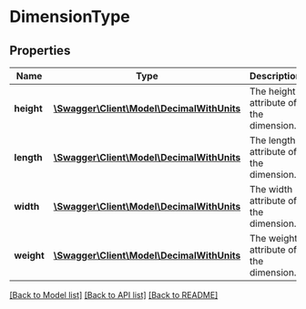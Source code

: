 # DimensionType

## Properties
Name | Type | Description | Notes
------------ | ------------- | ------------- | -------------
**height** | [**\Swagger\Client\Model\DecimalWithUnits**](DecimalWithUnits.md) | The height attribute of the dimension. | [optional] 
**length** | [**\Swagger\Client\Model\DecimalWithUnits**](DecimalWithUnits.md) | The length attribute of the dimension. | [optional] 
**width** | [**\Swagger\Client\Model\DecimalWithUnits**](DecimalWithUnits.md) | The width attribute of the dimension. | [optional] 
**weight** | [**\Swagger\Client\Model\DecimalWithUnits**](DecimalWithUnits.md) | The weight attribute of the dimension. | [optional] 

[[Back to Model list]](../README.md#documentation-for-models) [[Back to API list]](../README.md#documentation-for-api-endpoints) [[Back to README]](../README.md)


